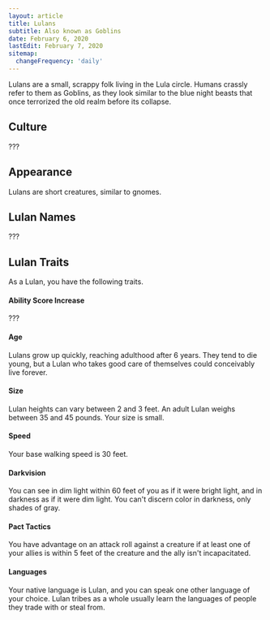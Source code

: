 ```yaml
---
layout: article
title: Lulans
subtitle: Also known as Goblins
date: February 6, 2020
lastEdit: February 7, 2020
sitemap:
  changeFrequency: 'daily'
---
```


Lulans are a small, scrappy folk living in the Lula circle.
Humans crassly refer to them as Goblins, as they look similar to the blue night
beasts that once terrorized the old realm before its collapse.

## Culture
???


## Appearance
Lulans are short creatures, similar to gnomes.


## Lulan Names
???


## Lulan Traits
As a Lulan, you have the following traits.

#### Ability Score Increase
???

#### Age
Lulans grow up quickly, reaching adulthood after 6 years. They tend to die young,
but a Lulan who takes good care of themselves could conceivably live forever.

#### Size
Lulan heights can vary between 2 and 3 feet. An
adult Lulan weighs between 35 and 45 pounds. Your size is small.

#### Speed
Your base walking speed is 30 feet.

#### Darkvision
You can see in dim light within 60 feet of you as if it were bright light, and
in darkness as  if it were dim light. You can't discern color in darkness, only
shades of gray.

#### Pact Tactics
You have advantage on an attack roll against a creature if at least one of your
allies is within 5 feet of the creature and the ally isn't incapacitated.

#### Languages
Your native language is Lulan, and you can speak one other language of your
choice. Lulan tribes as a whole usually learn the languages of people they
trade with or steal from.  
